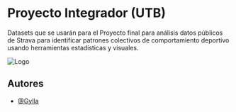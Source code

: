 
# Proyecto Integrador (UTB)

Datasets que se usarán para el Proyecto final para análisis datos públicos de Strava para identificar patrones colectivos de comportamiento deportivo usando herramientas estadísticas y visuales.


![Logo](https://cdn.discordapp.com/attachments/1161016030332727438/1359387175782711316/Logo_Tester_Ace.png?ex=67f74b76&is=67f5f9f6&hm=074365396e697e6bcf8561325ff4479356ea49c4d299eb698afd9e2e8c326ee2&)


## Autores

- [@Gylla](https://github.com/Gylla)

